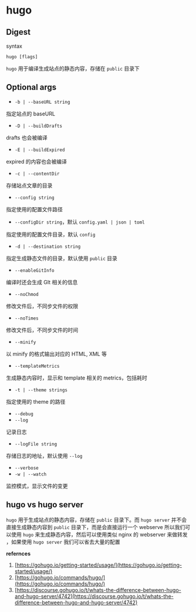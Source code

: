# hugo



## Digest
syntax
```
hugo [flags]
```
`hugo` 用于编译生成站点的静态内容，存储在 `public` 目录下
## Optional args

- `-b | --baseURL string`

指定站点的 baseURL

- `-D | --buildDrafts`

drafts 也会被编译

- `-E | --buildExpired`

expired 的内容也会被编译

- `-c | --contentDir`

存储站点文章的目录

- `--config string`

指定使用的配置文件路径

- `--configDir string`，默认 `config.yaml | json | toml`

指定使用的配置文件目录，默认 `config`

- `-d | --destination string`

指定生成静态文件的目录，默认使用 `public` 目录

- `--enableGitInfo`

编译时还会生成 GIt 相关的信息

- `--noChmod`

修改文件后，不同步文件的权限

- `--noTimes`

修改文件后，不同步文件的时间

- `--minify`

以 minify 的格式输出对应的 HTML, XML 等

- `--templateMetrics`

生成静态内容时，显示和 template 相关的 metrics，包括耗时

- `-t | --theme strings`

指定使用的 theme 的路径

- `--debug`
- `--log`

记录日志

- `--logFile string`

存储日志的地址，默认使用 `--log`

- `--verbose`
- `-w | --watch`

监控模式，显示文件的变更
## hugo vs hugo server
`hugo` 用于生成站点的静态内容，存储在 `public` 目录下。而 `hugo server` 并不会直接生成静态内容到 `public` 目录下，而是会直接运行一个 webserve
所以我们可以使用 `hugo` 来生成静态内容，然后可以使用类似 nginx 的 webserver 来做转发 ，如果使用 `hugo server` 我们可以省去大量的配置



**refernces**

1. [https://gohugo.io/getting-started/usage/](https://gohugo.io/getting-started/usage/)
2. [https://gohugo.io/commands/hugo/](https://gohugo.io/commands/hugo/)
3. [https://discourse.gohugo.io/t/whats-the-difference-between-hugo-and-hugo-server/4742](https://discourse.gohugo.io/t/whats-the-difference-between-hugo-and-hugo-server/4742)

